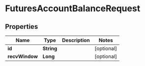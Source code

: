 

# FuturesAccountBalanceRequest


## Properties

| Name | Type | Description | Notes |
|------------ | ------------- | ------------- | -------------|
|**id** | **String** |  |  [optional] |
|**recvWindow** | **Long** |  |  [optional] |



